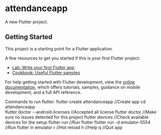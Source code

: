# attendanceapp

A new Flutter project.

## Getting Started

This project is a starting point for a Flutter application.

A few resources to get you started if this is your first Flutter project:

- [Lab: Write your first Flutter app](https://docs.flutter.dev/get-started/codelab)
- [Cookbook: Useful Flutter samples](https://docs.flutter.dev/cookbook)

For help getting started with Flutter development, view the
[online documentation](https://docs.flutter.dev/), which offers tutorials,
samples, guidance on mobile development, and a full API reference.

Commands to run flutter:
flutter create attendanceapp            //Create app
cd attendanceapp                        
flutter doctor --android-licenses       //Accepted all license
flutter doctor                          //Make sure no issues detected for this project
flutter devices                         //Check available devices for the setup
flutter run                             //Run flutter
flutter run -d emulator-5554            //Run flutter in emulator
r                                       //Hot reload
h                                       //Help
q                                       //Quit app